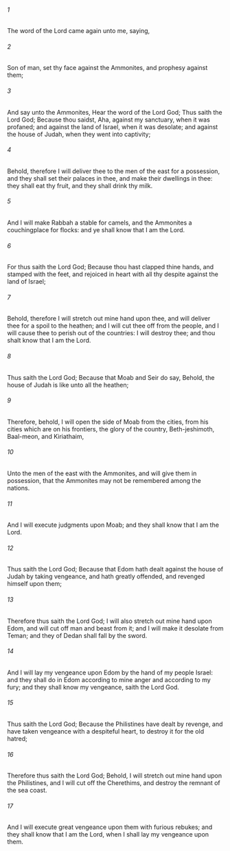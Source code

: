 ###### 1
The word of the Lord came again unto me, saying,

###### 2
Son of man, set thy face against the Ammonites, and prophesy against them;

###### 3
And say unto the Ammonites, Hear the word of the Lord God; Thus saith the Lord God; Because thou saidst, Aha, against my sanctuary, when it was profaned; and against the land of Israel, when it was desolate; and against the house of Judah, when they went into captivity;

###### 4
Behold, therefore I will deliver thee to the men of the east for a possession, and they shall set their palaces in thee, and make their dwellings in thee: they shall eat thy fruit, and they shall drink thy milk.

###### 5
And I will make Rabbah a stable for camels, and the Ammonites a couchingplace for flocks: and ye shall know that I am the Lord.

###### 6
For thus saith the Lord God; Because thou hast clapped thine hands, and stamped with the feet, and rejoiced in heart with all thy despite against the land of Israel;

###### 7
Behold, therefore I will stretch out mine hand upon thee, and will deliver thee for a spoil to the heathen; and I will cut thee off from the people, and I will cause thee to perish out of the countries: I will destroy thee; and thou shalt know that I am the Lord.

###### 8
Thus saith the Lord God; Because that Moab and Seir do say, Behold, the house of Judah is like unto all the heathen;

###### 9
Therefore, behold, I will open the side of Moab from the cities, from his cities which are on his frontiers, the glory of the country, Beth-jeshimoth, Baal-meon, and Kiriathaim,

###### 10
Unto the men of the east with the Ammonites, and will give them in possession, that the Ammonites may not be remembered among the nations.

###### 11
And I will execute judgments upon Moab; and they shall know that I am the Lord.

###### 12
Thus saith the Lord God; Because that Edom hath dealt against the house of Judah by taking vengeance, and hath greatly offended, and revenged himself upon them;

###### 13
Therefore thus saith the Lord God; I will also stretch out mine hand upon Edom, and will cut off man and beast from it; and I will make it desolate from Teman; and they of Dedan shall fall by the sword.

###### 14
And I will lay my vengeance upon Edom by the hand of my people Israel: and they shall do in Edom according to mine anger and according to my fury; and they shall know my vengeance, saith the Lord God.

###### 15
Thus saith the Lord God; Because the Philistines have dealt by revenge, and have taken vengeance with a despiteful heart, to destroy it for the old hatred;

###### 16
Therefore thus saith the Lord God; Behold, I will stretch out mine hand upon the Philistines, and I will cut off the Cherethims, and destroy the remnant of the sea coast.

###### 17
And I will execute great vengeance upon them with furious rebukes; and they shall know that I am the Lord, when I shall lay my vengeance upon them.

